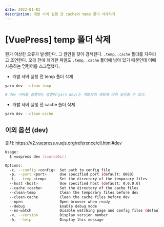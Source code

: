 ```yaml
---
date: 2022-01-01
description: 개발 서버 실행 전 cache와 temp 폴더 삭제하기
---
```


# [VuePress] temp 폴더 삭제

뭔가 이상한 오류가 발생한다. 그 원인을 찾아 검색한다. `.temp`, `.cache` 폴더를 지우라고 조언한다. 오래 전에 폐기한 파일도 `.temp`, `.cache` 폴더에 남아 있기 때문인데 이때 사용하는 명령어를 스크랩했다.

- 개발 서버 실행 전 temp 폴더 삭제

```sh
yarn dev --clean-temp

# dev 서버를 실행하는 명령어(yarn dev)는 개발자의 세팅에 따라 달라질 수 있다.
```

- 개발 서버 실행 전 cache 폴더 삭제

```sh
yarn dev --clean-cache
```

## 이외 옵션 (dev)

출처: <https://v2.vuepress.vuejs.org/reference/cli.html#dev>

```sh
Usage:
  $ vuepress dev [sourceDir]

Options:
  -c, --config <config>  Set path to config file 
  -p, --port <port>      Use specified port (default: 8080) 
  -t, --temp <temp>      Set the directory of the temporary files 
  --host <host>          Use specified host (default: 0.0.0.0) 
  --cache <cache>        Set the directory of the cache files 
  --clean-temp           Clean the temporary files before dev 
  --clean-cache          Clean the cache files before dev 
  --open                 Open browser when ready 
  --debug                Enable debug mode 
  --no-watch             Disable watching page and config files (default: true)
  -v, --version          Display version number 
  -h, --help             Display this message
```
